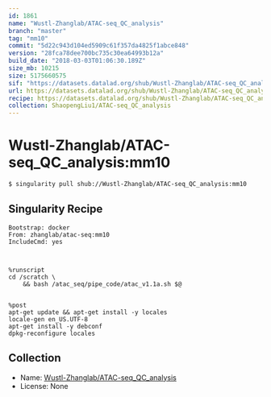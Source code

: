 ```yaml
---
id: 1861
name: "Wustl-Zhanglab/ATAC-seq_QC_analysis"
branch: "master"
tag: "mm10"
commit: "5d22c943d104ed5909c61f357da4825f1abce848"
version: "28fca78dee700bc735c30ea64993b12a"
build_date: "2018-03-03T01:06:30.189Z"
size_mb: 10215
size: 5175660575
sif: "https://datasets.datalad.org/shub/Wustl-Zhanglab/ATAC-seq_QC_analysis/mm10/2018-03-03-5d22c943-28fca78d/28fca78dee700bc735c30ea64993b12a.simg"
url: https://datasets.datalad.org/shub/Wustl-Zhanglab/ATAC-seq_QC_analysis/mm10/2018-03-03-5d22c943-28fca78d/
recipe: https://datasets.datalad.org/shub/Wustl-Zhanglab/ATAC-seq_QC_analysis/mm10/2018-03-03-5d22c943-28fca78d/Singularity
collection: ShaopengLiu1/ATAC-seq_QC_analysis
---
```


# Wustl-Zhanglab/ATAC-seq_QC_analysis:mm10

```bash
$ singularity pull shub://Wustl-Zhanglab/ATAC-seq_QC_analysis:mm10
```

## Singularity Recipe

```singularity
Bootstrap: docker
From: zhanglab/atac-seq:mm10
IncludeCmd: yes



%runscript
cd /scratch \
	&& bash /atac_seq/pipe_code/atac_v1.1a.sh $@


%post
apt-get update && apt-get install -y locales
locale-gen en_US.UTF-8
apt-get install -y debconf
dpkg-reconfigure locales
```

## Collection

 - Name: [Wustl-Zhanglab/ATAC-seq_QC_analysis](https://github.com/Wustl-Zhanglab/ATAC-seq_QC_analysis)
 - License: None

